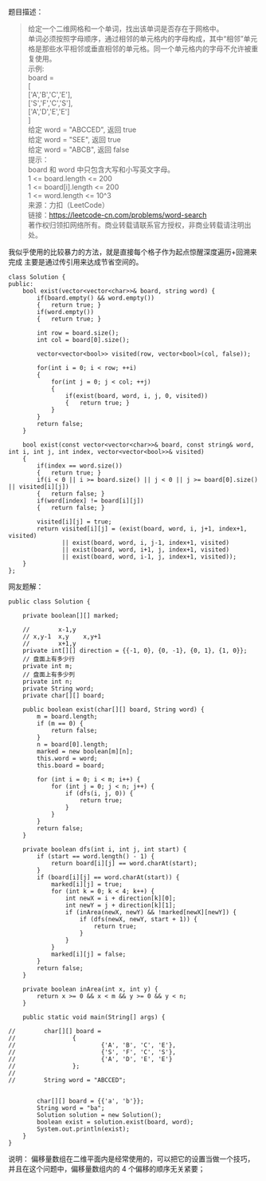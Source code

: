 题目描述：     
> 给定一个二维网格和一个单词，找出该单词是否存在于网格中。      
单词必须按照字母顺序，通过相邻的单元格内的字母构成，其中“相邻”单元格是那些水平相邻或垂直相邻的单元格。同一个单元格内的字母不允许被重复使用。        
示例:               
board =          
[       
  ['A','B','C','E'],      
  ['S','F','C','S'],       
  ['A','D','E','E']       
]       
给定 word = "ABCCED", 返回 true      
给定 word = "SEE", 返回 true      
给定 word = "ABCB", 返回 false      
提示：       
board 和 word 中只包含大写和小写英文字母。      
1 <= board.length <= 200      
1 <= board[i].length <= 200      
1 <= word.length <= 10^3       
来源：力扣（LeetCode）      
链接：https://leetcode-cn.com/problems/word-search      
著作权归领扣网络所有。商业转载请联系官方授权，非商业转载请注明出处。        

我似乎使用的比较暴力的方法，就是直接每个格子作为起点惊醒深度遍历+回溯来完成
主要是通过传引用来达成节省空间的。

```
class Solution {
public:
    bool exist(vector<vector<char>>& board, string word) {
        if(board.empty() && word.empty())
        {   return true; }
        if(word.empty())
        {   return true; }
        
        int row = board.size();
        int col = board[0].size();
        
        vector<vector<bool>> visited(row, vector<bool>(col, false));
        
        for(int i = 0; i < row; ++i)
        {
            for(int j = 0; j < col; ++j)
            {
                if(exist(board, word, i, j, 0, visited))
                {   return true; }
            }
        }
        return false;
    }
    
    bool exist(const vector<vector<char>>& board, const string& word, int i, int j, int index, vector<vector<bool>>& visited)
    {
        if(index == word.size())
        {   return true; }
        if(i < 0 || i >= board.size() || j < 0 || j >= board[0].size() || visited[i][j])
        {   return false; }
        if(word[index] != board[i][j])
        {   return false; }
        
        visited[i][j] = true;
        return visited[i][j] = (exist(board, word, i, j+1, index+1, visited)
               || exist(board, word, i, j-1, index+1, visited)
               || exist(board, word, i+1, j, index+1, visited)
               || exist(board, word, i-1, j, index+1, visited));
    }
};
```

网友题解：
```
public class Solution {

    private boolean[][] marked;

    //        x-1,y
    // x,y-1  x,y    x,y+1
    //        x+1,y
    private int[][] direction = {{-1, 0}, {0, -1}, {0, 1}, {1, 0}};
    // 盘面上有多少行
    private int m;
    // 盘面上有多少列
    private int n;
    private String word;
    private char[][] board;

    public boolean exist(char[][] board, String word) {
        m = board.length;
        if (m == 0) {
            return false;
        }
        n = board[0].length;
        marked = new boolean[m][n];
        this.word = word;
        this.board = board;

        for (int i = 0; i < m; i++) {
            for (int j = 0; j < n; j++) {
                if (dfs(i, j, 0)) {
                    return true;
                }
            }
        }
        return false;
    }

    private boolean dfs(int i, int j, int start) {
        if (start == word.length() - 1) {
            return board[i][j] == word.charAt(start);
        }
        if (board[i][j] == word.charAt(start)) {
            marked[i][j] = true;
            for (int k = 0; k < 4; k++) {
                int newX = i + direction[k][0];
                int newY = j + direction[k][1];
                if (inArea(newX, newY) && !marked[newX][newY]) {
                    if (dfs(newX, newY, start + 1)) {
                        return true;
                    }
                }
            }
            marked[i][j] = false;
        }
        return false;
    }

    private boolean inArea(int x, int y) {
        return x >= 0 && x < m && y >= 0 && y < n;
    }

    public static void main(String[] args) {

//        char[][] board =
//                {
//                        {'A', 'B', 'C', 'E'},
//                        {'S', 'F', 'C', 'S'},
//                        {'A', 'D', 'E', 'E'}
//                };
//
//        String word = "ABCCED";


        char[][] board = {{'a', 'b'}};
        String word = "ba";
        Solution solution = new Solution();
        boolean exist = solution.exist(board, word);
        System.out.println(exist);
    }
}
```
说明：
偏移量数组在二维平面内是经常使用的，可以把它的设置当做一个技巧，并且在这个问题中，偏移量数组内的 4 个偏移的顺序无关紧要；

